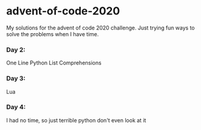 # advent-of-code-2020

My solutions for the advent of code 2020 challenge.
Just trying fun ways to solve the problems when I have time.

### Day 2:
One Line Python List Comprehensions

### Day 3:
Lua

### Day 4:
I had no time, so just terrible python don't even look at it